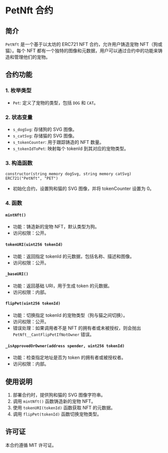 # PetNft 合约

## 简介
`PetNft` 是一个基于以太坊的 ERC721 NFT 合约，允许用户铸造宠物 NFT（狗或猫）。每个 NFT 都有一个独特的图像和元数据，用户可以通过合约中的功能来铸造和管理他们的宠物。

## 合约功能

### 1. 枚举类型
- `Pet`: 定义了宠物的类型，包括 `DOG` 和 `CAT`。

### 2. 状态变量
- `s_dogSvg`: 存储狗的 SVG 图像。
- `s_catSvg`: 存储猫的 SVG 图像。
- `s_tokenCounter`: 用于跟踪铸造的 NFT 数量。
- `s_tokenIdToPet`: 映射每个 tokenId 到其对应的宠物类型。

### 3. 构造函数
```solidity
constructor(string memory dogSvg, string memory catSvg) ERC721("PetNft", "PET")
```
- 初始化合约，设置狗和猫的 SVG 图像，并将 tokenCounter 设置为 0。

### 4. 函数

#### `mintNft()`
- 功能：铸造新的宠物 NFT，默认类型为狗。
- 访问权限：公开。

#### `tokenURI(uint256 tokenId)`
- 功能：返回指定 tokenId 的元数据，包括名称、描述和图像。
- 访问权限：公开。

#### `_baseURI()`
- 功能：返回基础 URI，用于生成 token 的元数据。
- 访问权限：内部。

#### `flipPet(uint256 tokenId)`
- 功能：切换指定 tokenId 的宠物类型（狗与猫之间切换）。
- 访问权限：公开。
- 错误处理：如果调用者不是 NFT 的拥有者或未被授权，则会抛出 `PetNft__CantFlipPetIfNotOwner` 错误。

#### `_isApprovedOrOwner(address spender, uint256 tokenId)`
- 功能：检查指定地址是否为 token 的拥有者或被授权者。
- 访问权限：内部。

## 使用说明
1. 部署合约时，提供狗和猫的 SVG 图像字符串。
2. 调用 `mintNft()` 函数铸造新的宠物 NFT。
3. 使用 `tokenURI(tokenId)` 函数获取 NFT 的元数据。
4. 调用 `flipPet(tokenId)` 函数切换宠物类型。

## 许可证
本合约遵循 MIT 许可证。
